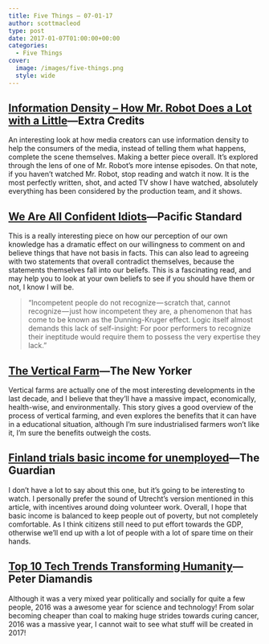 ```yaml
---
title: Five Things – 07-01-17
author: scottmacleod
type: post
date: 2017-01-07T01:00:00+00:00
categories:
  - Five Things
cover:
  image: /images/five-things.png
  style: wide
---
```

## [Information Density &#8211; How Mr. Robot Does a Lot with a Little][1]—Extra Credits

An interesting look at how media creators can use information density to help the consumers of the media, instead of telling them what happens, complete the scene themselves. Making a better piece overall. It’s explored through the lens of one of Mr. Robot’s more intense episodes. On that note, if you haven’t watched Mr. Robot, stop reading and watch it now. It is the most perfectly written, shot, and acted TV show I have watched, absolutely everything has been considered by the production team, and it shows.

## [We Are All Confident Idiots][2]—Pacific Standard

This is a really interesting piece on how our perception of our own knowledge has a dramatic effect on our willingness to comment on and believe things that have not basis in facts. This can also lead to agreeing with two statements that overall contradict themselves, because the statements themselves fall into our beliefs. This is a fascinating read, and may help you to look at your own beliefs to see if you should have them or not, I know I will be.

> “Incompetent people do not recognize — scratch that, cannot recognize — just how incompetent they are, a phenomenon that has come to be known as the Dunning-Kruger effect. Logic itself almost demands this lack of self-insight: For poor performers to recognize their ineptitude would require them to possess the very expertise they lack.”

## [The Vertical Farm][3]—The New Yorker

Vertical farms are actually one of the most interesting developments in the last decade, and I believe that they’ll have a massive impact, economically, health-wise, and environmentally. This story gives a good overview of the process of vertical farming, and even explores the benefits that it can have in a educational situation, although I’m sure industrialised farmers won’t like it, I’m sure the benefits outweigh the costs.

## [Finland trials basic income for unemployed][4]—The Guardian

I don’t have a lot to say about this one, but it’s going to be interesting to watch. I personally prefer the sound of Utrecht’s version mentioned in this article, with incentives around doing volunteer work. Overall, I hope that basic income is balanced to keep people out of poverty, but not completely comfortable. As I think citizens still need to put effort towards the GDP, otherwise we’ll end up with a lot of people with a lot of spare time on their hands.

## [Top 10 Tech Trends Transforming Humanity][5]—Peter Diamandis

Although it was a very mixed year politically and socially for quite a few people, 2016 was a awesome year for science and technology! From solar becoming cheaper than coal to making huge strides towards curing cancer, 2016 was a massive year, I cannot wait to see what stuff will be created in 2017!

 [1]: https://www.youtube.com/watch?v=ghrI2Vb8u2U
 [2]: https://psmag.com/we-are-all-confident-idiots-56a60eb7febc#.bpki4q1eu
 [3]: http://www.newyorker.com/magazine/2017/01/09/the-vertical-farm
 [4]: https://www.theguardian.com/world/2017/jan/03/finland-trials-basic-income-for-unemployed
 [5]: http://www.diamandis.com/blog/top-10-tech-trends-transforming-humanity
